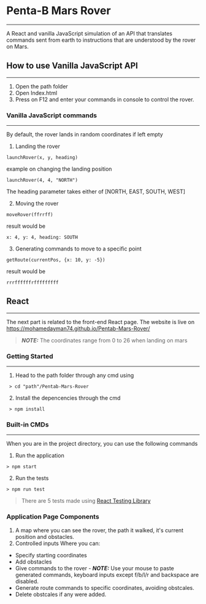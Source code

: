 # Penta-B Mars Rover
---
A React and vanilla JavaScript simulation of an API that translates commands sent from earth to instructions that are understood by the rover on Mars.

## How to use Vanilla JavaScript API
---
1. Open the path folder
2. Open Index.html
3. Press on F12 and enter your commands in console to control the rover.

### Vanilla JavaScript commands
---
By default, the rover lands in random coordinates if left empty
1.  Landing the rover
```
launchRover(x, y, heading)
```
example on changing the landing position
```
launchRover(4, 4, "NORTH")
```
The heading parameter takes either of [NORTH, EAST, SOUTH, WEST]

2. Moving the rover 
```
moveRover(ffrrff)
```
result would be
```
x: 4, y: 4, heading: SOUTH
```

3.  Generating commands to move to a specific point
```
getRoute(currentPos, {x: 10, y: -5})
```
result would be
```
rrrffffffrfffffffff
```

## React
---
The next part is related to the front-end React page. The website is live on https://mohamedayman74.github.io/Pentab-Mars-Rover/
> **_NOTE:_** The coordinates range from 0 to 26 when landing on mars

### Getting Started
---
1. Head to the path folder through any cmd using
```
 > cd "path"/Pentab-Mars-Rover
```
2. Install the depencencies through the cmd
```
 > npm install
 ```

### Built-in CMDs
---
When you are in the project directory, you can use the following commands
1. Run the application
```
> npm start
```
2. Run the tests
```
> npm run test
```
> There are 5 tests made using [React Testing Library](https://testing-library.com/docs/react-testing-library/intro "React Testing Library")

### Application Page Components
1. A map where you can see the rover, the path it walked, it's current position and obstacles.
2. Controlled inputs Where you can: 
- Specify starting coordinates
- Add obstacles
- Give commands to the rover  -    **_NOTE:_** Use your mouse to paste generated commands, keyboard inputs except f/b/l/r and backspace are disabled.
- Generate route commands to specific coordinates, avoiding obstcales.
- Delete obstcales if any were added.
